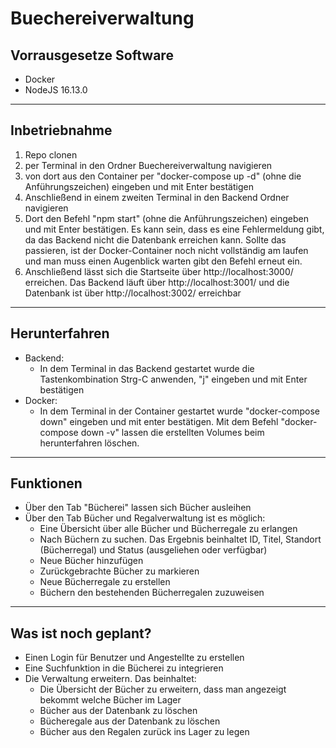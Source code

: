 # Buechereiverwaltung

## Vorrausgesetze Software
- Docker
- NodeJS 16.13.0
---

## Inbetriebnahme
1. Repo clonen
2. per Terminal in den Ordner Buechereiverwaltung navigieren
3. von dort aus den Container per "docker-compose up -d" (ohne die Anführungszeichen) eingeben und mit Enter bestätigen 
4. Anschließend in einem zweiten Terminal in den Backend Ordner navigieren
5. Dort den Befehl "npm start" (ohne die Anführungszeichen) eingeben und mit Enter bestätigen. Es kann sein, dass es eine Fehlermeldung gibt, da das Backend nicht die Datenbank erreichen kann. Sollte das passieren, ist der Docker-Container noch nicht vollständig am laufen und man muss einen Augenblick warten gibt den Befehl erneut ein.
6. Anschließend lässt sich die Startseite über http://localhost:3000/ erreichen. Das Backend läuft über http://localhost:3001/ und die Datenbank ist über http://localhost:3002/ erreichbar
---
## Herunterfahren

- Backend: 
  - In dem Terminal in das Backend gestartet wurde die Tastenkombination Strg-C anwenden, "j" eingeben und mit Enter bestätigen
- Docker: 
  - In dem Terminal in der Container gestartet wurde "docker-compose down" eingeben und mit enter bestätigen. Mit dem Befehl "docker-compose down -v" lassen die erstellten Volumes beim herunterfahren löschen.
---
## Funktionen
- Über den Tab "Bücherei" lassen sich Bücher ausleihen
- Über den Tab Bücher und Regalverwaltung ist es möglich:
  - Eine Übersicht über alle Bücher und Bücherregale zu erlangen 
  - Nach Büchern zu suchen. Das Ergebnis beinhaltet ID, Titel, Standort (Bücherregal) und Status (ausgeliehen oder verfügbar)
  - Neue Bücher hinzufügen
  - Zurückgebrachte Bücher zu markieren
  - Neue Bücherregale zu erstellen
  - Büchern den bestehenden Bücherregalen zuzuweisen
---
## Was ist noch geplant?
- Einen Login für Benutzer und Angestellte zu erstellen
- Eine Suchfunktion in die Bücherei zu integrieren
- Die Verwaltung erweitern. Das beinhaltet:
  - Die Übersicht der Bücher zu erweitern, dass man angezeigt bekommt welche Bücher im Lager 
  - Bücher aus der Datenbank zu löschen
  - Bücheregale aus der Datenbank zu löschen
  - Bücher aus den Regalen zurück ins Lager zu legen

  